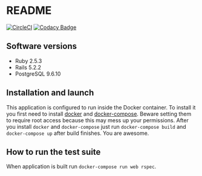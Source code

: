 # README
[![CircleCI](https://circleci.com/gh/artur-martsinkovskyi/simiroute.svg?style=svg)](https://circleci.com/gh/artur-martsinkovskyi/simiroute)
[![Codacy Badge](https://api.codacy.com/project/badge/Grade/145d1b8a21964e048b524d3ec1fc0a87)](https://www.codacy.com/app/deimoss42/simiroute?utm_source=github.com&amp;utm_medium=referral&amp;utm_content=artur-martsinkovskyi/simiroute&amp;utm_campaign=Badge_Grade)

## Software versions

-   Ruby 2.5.3
-   Rails 5.2.2
-   PostgreSQL 9.6.10

## Installation and launch

This application is configured to run inside the Docker container. To install it you first need to install [docker](https://docs.docker.com/install/) and [docker-compose](https://docs.docker.com/compose/install/). Beware setting them to require root access because this may mess up your permissions. After you install `docker` and `docker-compose` just run
`docker-compose build` and `docker-compose up` after build finishes. You are awesome.


## How to run the test suite

When application is built run `docker-compose run web rspec`.
